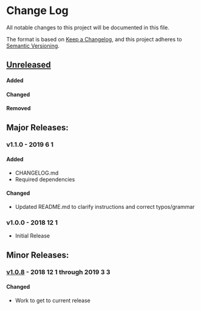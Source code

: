 # Change Log
All notable changes to this project will be documented in this file.

The format is based on [Keep a Changelog](https://keepachangelog.com/en/1.0.0/),
and this project adheres to [Semantic Versioning](https://semver.org/spec/v2.0.0.html).

## [Unreleased]
#### Added
#### Changed
#### Removed

## Major Releases:

### v1.1.0 - 2019 6 1
#### Added
* CHANGELOG.md
* Required dependencies

#### Changed
* Updated README.md to clarify instructions and correct typos/grammar

### v1.0.0 - 2018 12 1
* Initial Release


## Minor Releases:
### [v1.0.8] - 2018 12 1 through 2019 3 3
#### Changed
* Work to get to current release

<!-- LINKS -->
<!-- RELEASES -->
[Unreleased]: https://github.com/JonathanDn/vue-dropdown/compare/v1.1.0...HEAD
[v1.1.0]: https://github.com/JonathanDn/vue-dropdown/compare/v1.0.8...v1.1.0
[v1.0.8]: https://github.com/JonathanDn/vue-dropdown/compare/v1.0.0...v1.0.8

<!-- ISSUES -->
